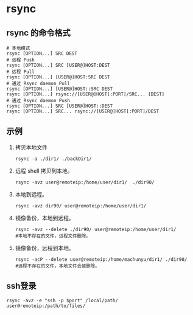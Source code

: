 # rsync

## rsync 的命令格式

```shell
# 本地模式
rsync [OPTION...] SRC DEST
# 远程 Push
rsync [OPTION...] SRC [USER@]HOST:DEST
# 远程 Pull
rsync [OPTION...] [USER@]HOST:SRC DEST
# 通过 Rsync daemon Pull
rsync [OPTION...] [USER@]HOST::SRC DEST
rsync [OPTION...] rsync://[USER@]HOST[:PORT]/SRC... [DEST]
# 通过 Rsync daemon Push
rsync [OPTION...] SRC [USER@]HOST::DEST
rsync [OPTION...] SRC... rsync://[USER@]HOST[:PORT]/DEST
```

## 示例

1. 拷贝本地文件

   ```shell
   rsync -a ./dir1/ ./backDir1/
   ```

2. 远程 shell 拷贝到本地。

   ```shell
   rsync -avz user@remoteip:/home/user/dir1/  ./dir90/
   ```

3. 本地到远程。

   ```shell
   rsync -avz dir90/ user@remoteip:/home/user/dir1/
   ```

4. 镜像备份，本地到远程。

   ```shell
   rsync -avz --delete ./dir90/ user@remoteip:/home/user/dir1/
   #本地不存在的文件，远程文件删除。
   ```

5. 镜像备份，远程到本地。

   ```shell
   rsync -acP --delete user@remoteip:/home/machunyu/dir1/ ./dir90/
   #远程不存在的文件，本地文件会被删除。
   ```

## ssh登录

```shel
rsync -avz -e "ssh -p $port" /local/path/ user@remoteip:/path/to/files/
```

